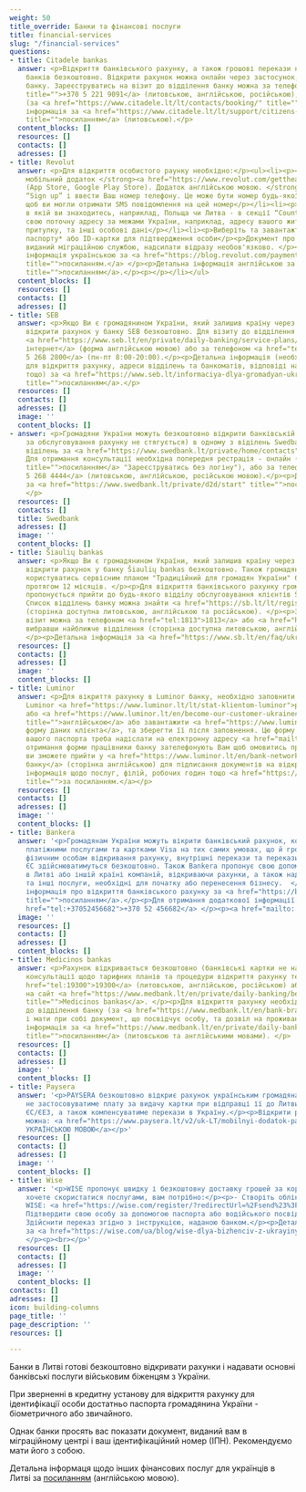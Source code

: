 ```yaml
---
weight: 50
title_override: Банки та фінансові послуги
title: financial-services
slug: "/financial-services"
questions:
- title: Citadele bankas
  answer: <p>Відкриття банківського рахунку, а також грошові перекази на рахунки українських
    банків безкоштовно. Відкрити рахунок можна онлайн через застосунок, або у відділенні
    банку. Зареєструватись на візит до відділення банку можна за телефоном <a href="+37052219091"
    title="">+370 5 221 9091</a> (литовською, англійською, російською), або онлайн
    (за <a href="https://www.citadele.lt/lt/contacts/booking/" title="">посиланням</a>).  </p><p>Детальна
    інформація за <a href="https://www.citadele.lt/lt/support/citizens-of-ukraine/"
    title="">посиланням</a> (литовською).</p>
  content_blocks: []
  resources: []
  contacts: []
  adresses: []
- title: Revolut
  answer: <p>Для відкриття особистого раунку необхідно:</p><ul><li><p><strong>Завантажити
    мобільний додаток </strong><a href="https://www.revolut.com/gettheapp/" title=""><strong>Revolut</strong></a><strong>
    (App Store, Google Play Store). Додаток англійською мовою. </strong></p></li><li><p>Обрати
    “Sign up” і ввести Ваш номер телефону. Це може бути номер будь-якої країни, головне
    щоб ви могли отримати SMS повідомлення на цей номер</p></li><li><p>Обрати країну
    в якій ви знаходитесь, наприклад, Польща чи Литва - в секції “Country of residence”</p></li><li><p>Введіть
    свою поточну адресу за межами України, наприклад, адресу вашого житла/тимчасового
    притулку, та інші особові дані</p></li><li><p>Виберіть та завантажте фото українського
    паспорту* або ID-картки для підтвердження особи</p><p>Документ про реєстрацію,
    виданий міграційною службою, надсилати відразу необов'язково. </p><p>Детальна
    інформація українською за <a href="https://blog.revolut.com/payment-services-to-ukrainian-refugees/"
    title="">посиланням.</a> </p><p>Детальна інформація англійською за <a href="https://help.revolut.com/help/more/support-for-ukrainian-refugees"
    title="">посиланням</a>.</p><p></p></li></ul>
  content_blocks: []
  resources: []
  contacts: []
  adresses: []
- title: SEB
  answer: <p>Якщо Ви є громадянином України, який залишив країну через війну, Ви можете
    відкрити рахунок у банку SEB безкоштовно. Для візиту до відділення банку SEB реєструйтеся
    <a href="https://www.seb.lt/en/private/daily-banking/service-plans/book-meeting-time">через
    інтернет</a> (форма англійською мовою) або за телефоном <a href="tel:+37052682800">+370
    5 268 2800</a> (пн-пт 8:00-20:00).</p><p>Детальна інформація (необхідні документи
    для відкриття рахунку, адреси відділень та банкоматів, відповіді на поширені запитання,
    тощо) за <a href="https://www.seb.lt/informaciya-dlya-gromadyan-ukraini-yaki-zalishili-krainu-cherez-viynu"
    title="">посиланням</a>.</p>
  resources: []
  contacts: []
  adresses: []
  image: ''
  content_blocks: []
- answer: <p>Громадяни України можуть безкоштовно відкрити банківській рахунок (плата
    за обслуговування рахунку не стягується) в одному з віділень Swedbank. Адреси
    віділень за <a href="https://www.swedbank.lt/private/home/contacts" title="">посиланням</a>.
    Для отримання консультації необхідна попередня рестрація - онлайн (за <a href="https://www.swedbank.lt/private/home/more/appointments"
    title="">посиланням</a> "Зареєструватись без логіну"), або за телефоном <a href="tel:+37052684444">+370
    5 268 4444</a> (литовською, англійською, російською мовою).</p><p>Детальна інформація
    за <a href="https://www.swedbank.lt/private/d2d/start" title="">посиланням</a>.
    </p>
  resources: []
  contacts: []
  title: Swedbank
  adresses: []
  image: ''
  content_blocks: []
- title: Šiaulių bankas
  answer: <p>Якщо Ви є громадянином України, який залишив країну через війну, Ви можете
    відкрити рахунок у банку Šiaulių bankas безкоштовно. Також громадяни України можуть
    користуватись сервісним планом "Традиційний для громадян України" без комісії
    протягом 12 місяців. </p><p>Для відкриття банківського рахунку громадянам України
    пропонується прийти до будь-якого відділу обслуговування клієнтів Šiaulių bankas.
    Список відділень банку можна знайти <a href="https://sb.lt/lt/registracija-vizitui?filter=locations&amp;searchForLocation=&amp;works-weekends=false&amp;deposit-money=false&amp;service-type=branchAndBank&amp;works-full-day=false">тут</a>
    (сторінка доступна литовською, англійською та російською). </p><p>Записатися на
    візит можна за телефоном <a href="tel:1813">1813</a> або <a href="https://sb.lt/lt/registracija-vizitui?filter=locations&amp;searchForLocation=&amp;works-weekends=false&amp;deposit-money=false&amp;service-type=branchAndBank&amp;works-full-day=falseby">онлайн</a>
    вибравши найближче відділення (сторінка доступна литовською, англійською та російською).
    </p><p>Детальна інформація за <a href="https://www.sb.lt/en/faq/ukraina-ua" title="">посиланням</a>.</p>
  resources: []
  contacts: []
  adresses: []
  image: ''
  content_blocks: []
- title: Luminor
  answer: <p>Для вікриття рахунку в Luminor банку, необхідно заповнити заявку на веб-сторінці
    Luminor <a href="https://www.luminor.lt/lt/stat-klientom-luminor">російською</a>
    або <a href="https://www.luminor.lt/en/become-our-customer-ukraine#customer-information"
    title="">англійською</a> або завантажити <a href="https://www.luminor.lt/sites/default/files/dokumentai/bendri/private-person-questionnaire.pdf">спеціальну
    форму даних клієнта</a>, та зберегти її після заповнення. Цю форму та додану копію
    вашого паспорта треба надіслати на електронну адресу <a href="mailto:paraiskos@luminorgroup.com">paraiskos@luminorgroup.com</a></p><p>Після
    отримання форми працівники банку зателефонують Вам щоб омовитись про час, коли
    ви зможете прийти у <a href="https://www.luminor.lt/en/bank-network">відділення
    банку</a> (сторінка англійською) для підписання документів на відкриття рахунку.</p><p>Детальна
    інформація щодо послуг, філій, робочих годин тощо <a href="https://www.luminor.lt/lt/privatiems/vidkrittya-rahunku-dlya-gromadyan-ukrayini"
    title="">за посиланням.</a></p>
  resources: []
  contacts: []
  adresses: []
  image: ''
  content_blocks: []
- title: Bankera
  answer: '<p>Громадянам України можуть вікрити банківський рахунок, користуватись
    платіжними послугами та картками Visa на тих самих умовах, що й громадяни ЄС –
    фізичним особам відкривання рахунку, внутрішні перекази та перекази в інші країни
    ЄС здійснюватимуться безкоштовно. Також Bankera пропонує свою допомогу у створенні
    в Литві або іншій країні компаній, відкриваючи рахунки, а також надаючи юридичні
    та інші послуги, необхідні для початку або перенесення бізнесу.  </p><p>Детальна
    інформація про відкриття банківського рахунку за <a href="https://bankera.com/uk-UA/%D0%BE%D1%81%D0%BE%D0%B1%D0%B8%D1%81%D1%82%D0%B5/%D0%BA%D0%B0%D1%80%D1%82%D0%BA%D0%B0/"
    title="">посиланням</a>.</p><p>Для отримання додаткової інформації:</p><p> <a
    href="tel:+37052456682">+370 52 456682</a> </p><p><a href="mailto: info@bankera.lt">info@bankera.lt</a></p>'
  image: ''
  resources: []
  contacts: []
  adresses: []
  content_blocks: []
- title: Medicinos bankas
  answer: <p>Рахунок відкривається безкоштовно (банківські картки не надаються). Для
    консультації щодо тарифних планів та процедури відкриття рахунку телефонуйте <a
    href="tel:19300">19300</a> (литовською, англійською, російською) або заходьте
    на сайт <a href="https://www.medbank.lt/en/private/daily-banking/become-a-customer"
    title="">Medicinos bankas</a>. </p><p>Для відкриття рахунку необхідно звернутись
    до відділення банку (за <a href="https://www.medbank.lt/en/bank-branches" title="">посиланням</a>)
    і мати при собі документ, що посвідчує особу, та дозвіл на проживання у Литві.  </p><p>Детальна
    інформація за <a href="https://www.medbank.lt/en/private/daily-banking/become-a-customer"
    title="">посиланням</a> (литовською та англійськими мовами). </p>
  resources: []
  contacts: []
  adresses: []
  image: ''
  content_blocks: []
- title: Paysera
  answer: '<p>PAYSERA безкоштовно відкриє рахунок українським громадянам та бізнесу,
    не застосовуватиме плату за видачу картки при відправці її до Литви та інших країн
    ЄС/ЄЕЗ, а також компенсуватиме перекази в Україну.</p><p>Відкрити рахунок в inetrnet
    можна: <a href="https://www.paysera.lt/v2/uk-LT/mobilnyi-dodatok-paysera">ІНФОРМАЦІЯ
    УКРАЇНСЬКОЮ МОВОЮ</a></p>'
  resources: []
  contacts: []
  adresses: []
  image: ''
  content_blocks: []
- title: Wise
  answer: '<p>WISE пропонує швидку і безкоштовну доставку грошей за кордон. Якщо ви
    хочете скористатися послугами, вам потрібно:</p><p>- Створіть обліковий запис
    WISE: <a href="https://wise.com/register/?redirectUrl=%2Fsend%23%3Famount%3D1000%26sourceCurrency%3DGBP%26targetCurrency%3DEUR%26fixedTarget%3Dfalse%26guaranteedFixedTarget%3Dfalse%26paymentOptionType%3DREGULAR&amp;country=LT&amp;fbclid=IwAR2ltUyX2SYoV_KBsBwpv6CxXL-YI5nIn1aJmwIH3ws4dc1QryST_rsYemY#/email">РЕЄСТРАЦІЯ</a></p><p>-
    Підтвердити свою особу за допомогою паспорта або водійського посвідчення;</p><p>-
    Здійснити переказ згідно з інструкцією, наданою банком.</p><p>Детальна інформація
    за <a href="https://wise.com/ua/blog/wise-dlya-bizhenciv-z-ukrayiny" title="">посиланням</a>.
    </p><p><br></p>'
  resources: []
  contacts: []
  adresses: []
  image: ''
  content_blocks: []
contacts: []
adresses: []
icon: building-columns
page_title: ''
page_description: ''
resources: []

---
```

Банки в Литві готові безкоштовно відкривати рахунки і надавати основні банківські послуги військовим біженцям з України.

При зверненні в кредитну установу для відкриття рахунку для ідентифікації особи достатньо паспорта громадянина України - біометричного або звичайного.

Однак банки просять вас показати документ, виданий вам в міграційному центрі і ваш ідентифікаційний номер (ІПН). Рекомендуємо мати його з собою.

Детальна інформаця щодо інших фінансових послуг для українців в Литві за [посиланням](https://www.lb.lt/en/information-for-ukrainian-citizens-about-financial-services-in-lithuania) (англійською мовою). 